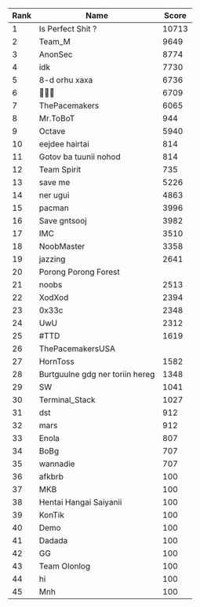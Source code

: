 Rank          | Name		| Score
------------- | -------------   | --------------
1|Is Perfect Shit ?| 10713
2|Team_M|9649|
3|AnonSec|8774|
4|idk|7730|
5|8-d orhu xaxa|6736|
6|:clown_face::clown_face::clown_face:|6709|
7|ThePacemakers|6065|
8|Mr.ToBoT|944|
9|Octave|5940|
10|eejdee hairtai|814|
11|Gotov ba tuunii nohod|814|
12|Team Spirit|735|
13|save me|5226|
14|ner ugui|4863|
15|pacman|3996|
16|Save gntsooj|3982|
17|IMC|3510
18|NoobMaster|3358
19|jazzing|2641|
20|Porong Porong Forest||2569
21|noobs|2513|
22|XodXod|2394|
23|0x33c|2348
24|UwU|2312|
25|#TTD|1619|
26|ThePacemakersUSA||1582|
27|HornToss|1582
28|Burtguulne gdg ner toriin hereg|1348
29|SW|1041|
30|Terminal_Stack|1027
31|dst|912|
32|mars|912
33|Enola|807|
34|BoBg|707
35|wannadie|707|
36|afkbrb|100|
37|MKB|100
38|Hentai Hangai Saiyanii|100|
39|KonTik|100|
40|Demo|100|
41|Dadada|100|
42|GG|100|
43|Team Olonlog|100
44|hi|100|
45|Mnh|100
